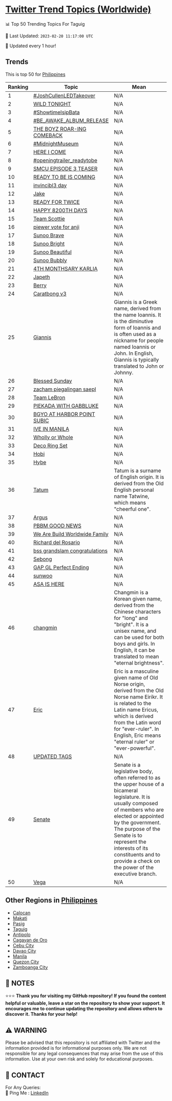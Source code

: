 [Twitter Trend Topics (Worldwide)](https://github.com/ErcinDedeoglu/Twitter-Trend-Topics)
==========


📊 Top 50 Trending Topics For Taguig

📆 Last Updated: `2023-02-20 11:17:00 UTC`

🔧 Updated every 1 hour!


## Trends

This is top 50 for [Philippines](</Philippines>)

| Ranking | Topic | Mean |
| ------- | ------------ | ------------ |
| 1 | [#JoshCullenLEDTakeover](http://twitter.com/search?q=%23JoshCullenLEDTakeover) | N/A |
| 2 | [WILD TONIGHT](http://twitter.com/search?q=WILD+TONIGHT) | N/A |
| 3 | [#ShowtimeIsipBata](http://twitter.com/search?q=%23ShowtimeIsipBata) | N/A |
| 4 | [#BE_AWAKE_ALBUM_RELEASE](http://twitter.com/search?q=%23BE_AWAKE_ALBUM_RELEASE) | N/A |
| 5 | [THE BOYZ ROAR-ING COMEBACK](http://twitter.com/search?q=THE+BOYZ+ROAR-ING+COMEBACK) | N/A |
| 6 | [#MidnightMuseum](http://twitter.com/search?q=%23MidnightMuseum) | N/A |
| 7 | [HERE I COME](http://twitter.com/search?q=HERE+I+COME) | N/A |
| 8 | [#openingtrailer_readytobe](http://twitter.com/search?q=%23openingtrailer_readytobe) | N/A |
| 9 | [SMCU EPISODE 3 TEASER](http://twitter.com/search?q=SMCU+EPISODE+3+TEASER) | N/A |
| 10 | [READY TO BE IS COMING](http://twitter.com/search?q=READY+TO+BE+IS+COMING) | N/A |
| 11 | [invincibl3 day](http://twitter.com/search?q=invincibl3+day) | N/A |
| 12 | [Jake](http://twitter.com/search?q=Jake) | N/A |
| 13 | [READY FOR TWICE](http://twitter.com/search?q=READY+FOR+TWICE) | N/A |
| 14 | [HAPPY 8200TH DAYS](http://twitter.com/search?q=HAPPY+8200TH+DAYS) | N/A |
| 15 | [Team Scottie](http://twitter.com/search?q=Team+Scottie) | N/A |
| 16 | [piewer vote for anji](http://twitter.com/search?q=piewer+vote+for+anji) | N/A |
| 17 | [Sunoo Brave](http://twitter.com/search?q=Sunoo+Brave) | N/A |
| 18 | [Sunoo Bright](http://twitter.com/search?q=Sunoo+Bright) | N/A |
| 19 | [Sunoo Beautiful](http://twitter.com/search?q=Sunoo+Beautiful) | N/A |
| 20 | [Sunoo Bubbly](http://twitter.com/search?q=Sunoo+Bubbly) | N/A |
| 21 | [4TH MONTHSARY KARLIA](http://twitter.com/search?q=4TH+MONTHSARY+KARLIA) | N/A |
| 22 | [Japeth](http://twitter.com/search?q=Japeth) | N/A |
| 23 | [Berry](http://twitter.com/search?q=Berry) | N/A |
| 24 | [Caratbong v3](http://twitter.com/search?q=Caratbong+v3) | N/A |
| 25 | [Giannis](http://twitter.com/search?q=Giannis) | Giannis is a Greek name, derived from the name Ioannis. It is the diminutive form of Ioannis and is often used as a nickname for people named Ioannis or John. In English, Giannis is typically translated to John or Johnny. |
| 26 | [Blessed Sunday](http://twitter.com/search?q=Blessed+Sunday) | N/A |
| 27 | [zacham piegalingan saepl](http://twitter.com/search?q=zacham+piegalingan+saepl) | N/A |
| 28 | [Team LeBron](http://twitter.com/search?q=Team+LeBron) | N/A |
| 29 | [PIEKADA WITH GABBLUKE](http://twitter.com/search?q=PIEKADA+WITH+GABBLUKE) | N/A |
| 30 | [BGYO AT HARBOR POINT SUBIC](http://twitter.com/search?q=BGYO+AT+HARBOR+POINT+SUBIC) | N/A |
| 31 | [IVE IN MANILA](http://twitter.com/search?q=IVE+IN+MANILA) | N/A |
| 32 | [Wholly or Whole](http://twitter.com/search?q=Wholly+or+Whole) | N/A |
| 33 | [Deco Ring Set](http://twitter.com/search?q=Deco+Ring+Set) | N/A |
| 34 | [Hobi](http://twitter.com/search?q=Hobi) | N/A |
| 35 | [Hybe](http://twitter.com/search?q=Hybe) | N/A |
| 36 | [Tatum](http://twitter.com/search?q=Tatum) | Tatum is a surname of English origin. It is derived from the Old English personal name Tatwine, which means "cheerful one". |
| 37 | [Argus](http://twitter.com/search?q=Argus) | N/A |
| 38 | [PBBM GOOD NEWS](http://twitter.com/search?q=PBBM+GOOD+NEWS) | N/A |
| 39 | [We Are Build Worldwide Family](http://twitter.com/search?q=We+Are+Build+Worldwide+Family) | N/A |
| 40 | [Richard del Rosario](http://twitter.com/search?q=Richard+del+Rosario) | N/A |
| 41 | [bss grandslam congratulations](http://twitter.com/search?q=bss+grandslam+congratulations) | N/A |
| 42 | [Sebong](http://twitter.com/search?q=Sebong) | N/A |
| 43 | [GAP GL Perfect Ending](http://twitter.com/search?q=GAP+GL+Perfect+Ending) | N/A |
| 44 | [sunwoo](http://twitter.com/search?q=sunwoo) | N/A |
| 45 | [ASA IS HERE](http://twitter.com/search?q=ASA+IS+HERE) | N/A |
| 46 | [changmin](http://twitter.com/search?q=changmin) | Changmin is a Korean given name, derived from the Chinese characters for "long" and "bright". It is a unisex name, and can be used for both boys and girls. In English, it can be translated to mean "eternal brightness". |
| 47 | [Eric](http://twitter.com/search?q=Eric) | Eric is a masculine given name of Old Norse origin, derived from the Old Norse name Eiríkr. It is related to the Latin name Ericus, which is derived from the Latin word for "ever-ruler". In English, Eric means "eternal ruler" or "ever-powerful". |
| 48 | [UPDATED TAGS](http://twitter.com/search?q=UPDATED+TAGS) | N/A |
| 49 | [Senate](http://twitter.com/search?q=Senate) | Senate is a legislative body, often referred to as the upper house of a bicameral legislature. It is usually composed of members who are elected or appointed by the government. The purpose of the Senate is to represent the interests of its constituents and to provide a check on the power of the executive branch. |
| 50 | [Vega](http://twitter.com/search?q=Vega) | N/A |



## Other Regions in [Philippines](</Philippines>)

* [Calocan](</Philippines/Calocan.md>)
* [Makati](</Philippines/Makati.md>)
* [Pasig](</Philippines/Pasig.md>)
* [Taguig](</Philippines/Taguig.md>)
* [Antipolo](</Philippines/Antipolo.md>)
* [Cagayan de Oro](</Philippines/Cagayan de Oro.md>)
* [Cebu City](</Philippines/Cebu City.md>)
* [Davao City](</Philippines/Davao City.md>)
* [Manila](</Philippines/Manila.md>)
* [Quezon City](</Philippines/Quezon City.md>)
* [Zamboanga City](</Philippines/Zamboanga City.md>)



## 📝 NOTES

⭐⭐⭐ **Thank you for visiting my GitHub repository! If you found the content helpful or valuable, leave a star on the repository to show your support. It encourages me to continue updating the repository and allows others to discover it. Thanks for your help!**


## ⚠️ WARNING

Please be advised that this repository is not affiliated with Twitter and the information provided is for informational purposes only. We are not responsible for any legal consequences that may arise from the use of this information. Use at your own risk and solely for educational purposes.


## 📨 CONTACT

 For Any Queries:  
            🏓 Ping Me : [LinkedIn](https://www.linkedin.com/in/ercindedeoglu/)
